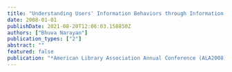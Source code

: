 ```yaml
---
title: "Understanding Users' Information Behaviors through Information Journals"
date: 2008-01-01
publishDate: 2021-08-20T12:06:03.158850Z
authors: ["Bhuva Narayan"]
publication_types: ["2"]
abstract: ""
featured: false
publication: "*American Library Association Annual Conference (ALA2008)*"
---
```



